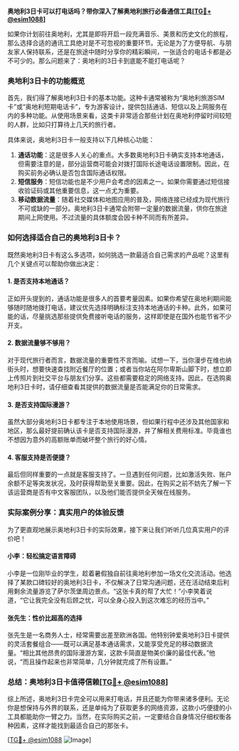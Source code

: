 **奥地利3日卡可以打电话吗？带你深入了解奥地利旅行必备通信工具[[TG💪+ @esim1088](https://t.me/s/esim1088)]**

如果你计划前往奥地利，尤其是即将开启一段充满音乐、美景和历史文化的旅程，那么选择合适的通讯工具绝对是不可忽视的重要环节。无论是为了方便导航、与朋友家人保持联系，还是在旅途中随时分享你的精彩瞬间，一张适合的电话卡都是必不可少的。那么问题来了：奥地利的3日卡到底能不能打电话呢？

### 奥地利3日卡的功能概览

首先，我们得了解奥地利3日卡的基本功能。这种卡通常被称为“奥地利旅游SIM卡”或“奥地利短期电话卡”，专为游客设计，提供包括通话、短信以及上网服务在内的多种功能。从使用场景来看，这类卡非常适合那些计划在奥地利停留时间较短的人群，比如只打算待上几天的旅行者。

具体来说，奥地利3日卡一般支持以下几种核心功能：
1. **通话功能**：这是很多人关心的重点。大多数奥地利3日卡确实支持本地通话，但需要注意的是，部分运营商可能会对拨打国际长途电话设置限制。因此，在购买前务必确认是否包含国际通话权限。
2. **短信服务**：短信功能也是不少用户会考虑的因素之一。如果你需要通过短信接收验证码或其他重要信息，这一点尤为重要。
3. **移动数据流量**：随着社交媒体和地图应用的普及，网络连接已经成为现代旅行不可或缺的一部分。奥地利3日卡通常会附带一定量的数据流量，供你在旅途期间上网使用。不过流量的具体额度会因卡种不同而有所差异。

### 如何选择适合自己的奥地利3日卡？

既然奥地利3日卡有这么多选项，如何挑选一款最适合自己需求的产品呢？这里有几个关键点可以帮助你做出决定：

#### 1. 是否支持本地通话？
正如开头提到的，通话功能是很多人的首要考量因素。如果你希望在奥地利期间能够随时随地拨打电话，建议优先选择明确标注支持本地通话的卡种。此外，如果可能的话，尽量挑选那些提供免费接听电话的服务，这样即使是在国外也能节省不少开支。

#### 2. 数据流量够不够用？
对于现代旅行者而言，数据流量的重要性不言而喻。试想一下，当你漫步在维也纳街头时，想要快速查找附近餐厅的位置；或者当你站在阿尔卑斯山脚下时，想立即上传照片到社交平台与朋友们分享。这些都需要稳定的网络支持。因此，在选购奥地利3日卡时，请仔细查看其提供的数据流量是否能满足你的日常需求。

#### 3. 是否支持国际漫游？
虽然大部分奥地利3日卡都专注于本地使用场景，但如果行程中还涉及其他国家和地区，那么最好提前确认该卡是否支持国际漫游，并了解相关费用标准。毕竟谁也不想因为意外的高额账单而破坏整个旅行的好心情。

#### 4. 客服支持是否便捷？
最后但同样重要的一点就是客服支持了。一旦遇到任何问题，比如激活失败、账户余额不足等突发状况，及时获得帮助至关重要。因此，在购买之前不妨先了解一下该运营商是否有中文客服团队，以及他们能否提供全天候在线服务。

### 实际案例分享：真实用户的体验反馈

为了更直观地展示奥地利3日卡的实际效果，接下来让我们听听几位真实用户的评价吧！

#### 小李：轻松搞定语言障碍
小李是一位刚毕业的学生，趁着暑假独自前往奥地利参加一场文化交流活动。他选择了某款口碑较好的奥地利3日卡，不仅解决了日常沟通问题，还在活动结束后利用剩余流量游览了萨尔茨堡周边景点。“这张卡真的帮了大忙！”小李笑着说道，“它让我完全没有后顾之忧，可以全身心投入到这次难忘的经历当中。”

#### 张先生：性价比超高的选择
张先生是一名商务人士，经常需要出差至欧洲各国。他特别钟爱奥地利3日卡提供的灵活套餐组合——既可以满足基本通话需求，又能享受充足的移动数据流量。“相比其他昂贵的国际漫游方案，这款卡简直是物美价廉的最佳代表。”他说，“而且操作起来也非常简单，几分钟就完成了所有设置。”

### 总结：奥地利3日卡值得信赖[[TG💪+ @esim1088](https://t.me/s/esim1088)]

综上所述，奥地利3日卡完全可以用来打电话，并且还能为你带来诸多便利。无论你是想保持与外界的联系，还是单纯为了获取更多的网络资源，这款小巧便捷的小工具都能助你一臂之力。当然，在实际购买之前，一定要结合自身情况仔细权衡各种因素，这样才能找到最适合自己的那张卡。

[[TG💪+ @esim1088](https://t.me/s/esim1088) ![Image](https://i.postimg.cc/4NQfJmqS/Snipaste-2025-05-13-00-14-12.png)]